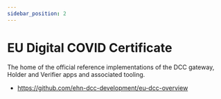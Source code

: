 ```yaml
---
sidebar_position: 2
---
```


# EU Digital COVID Certificate

The home of the official reference implementations of the DCC gateway, Holder and Verifier apps and associated tooling.

* https://github.com/ehn-dcc-development/eu-dcc-overview